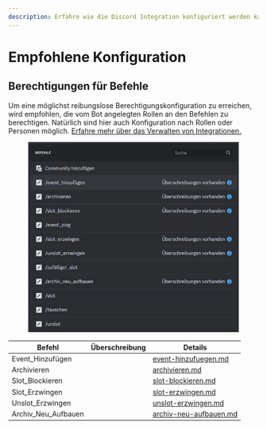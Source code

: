 ```yaml
---
description: Erfahre wie die Discord Integration konfiguriert werden kann.
---
```


# Empfohlene Konfiguration

## Berechtigungen für Befehle

Um eine möglichst reibungslose Berechtigungskonfiguration zu erreichen, wird empfohlen, die vom Bot angelegten Rollen an den Befehlen zu berechtigen. Natürlich sind hier auch Konfiguration nach Rollen oder Personen möglich. [Erfahre mehr über das Verwalten von Integrationen.](https://support.discord.com/hc/de/articles/360045093012)

<figure><img src="../../.gitbook/assets/Slotbot-Discord-Configuration.png" alt=""><figcaption></figcaption></figure>

<table><thead><tr><th>Befehl</th><th data-type="select">Überschreibung</th><th data-type="content-ref">Details</th></tr></thead><tbody><tr><td>Event_Hinzufügen</td><td></td><td><a href="bot-befehle/event-hinzufuegen.md">event-hinzufuegen.md</a></td></tr><tr><td>Archivieren</td><td></td><td><a href="bot-befehle/archivieren.md">archivieren.md</a></td></tr><tr><td>Slot_Blockieren</td><td></td><td><a href="bot-befehle/slot-blockieren.md">slot-blockieren.md</a></td></tr><tr><td>Slot_Erzwingen</td><td></td><td><a href="bot-befehle/slot-erzwingen.md">slot-erzwingen.md</a></td></tr><tr><td>Unslot_Erzwingen</td><td></td><td><a href="bot-befehle/unslot-erzwingen.md">unslot-erzwingen.md</a></td></tr><tr><td>Archiv_Neu_Aufbauen</td><td></td><td><a href="bot-befehle/archiv-neu-aufbauen.md">archiv-neu-aufbauen.md</a></td></tr></tbody></table>
